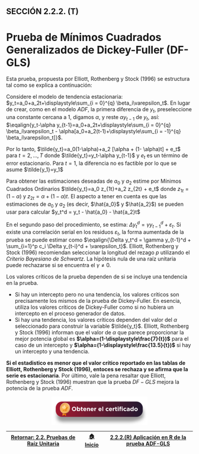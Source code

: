 ## SECCIÓN 2.2.2. (T)
# Prueba de Mínimos Cuadrados Generalizados de Dickey-Fuller (DF-GLS)

Esta prueba, propuesta por Elliott, Rothenberg y Stock (1996) se estructura tal como se explica a continuación:

Considere el modelo de tendencia estacionaria: $y_t=a_0+a_2t+\displaystyle\sum_{i = 0}^{q} \beta_i\varepsilon_t$. En lugar de crear, como en el modelo $ADF$, la primera diferencia de $y_t$, preseleccione una constante cercana a $1$, digamos $\alpha$, y reste $\alpha y_{t-1}$ de $y_t$, así: $\eqalign{y_t-\alpha y_{t-1}=a_0+a_2t+\displaystyle\sum_{i = 0}^{q} \beta_i\varepsilon_t - \alpha[a_0+a_2(t-1)+\displaystyle\sum_{i = -1}^{q} \beta_i\varepsilon_t]}$. 

Por lo tanto, $\tilde{y_t}=a_0(1-\alpha)+a_2 [\alpha + (1- \alpha)t] + e_t$ para $t=2,\dots,T$ donde $\tilde{y_t}=y_t-\alpha y_{t-1}$ y $e_t$ es un término de error estacionario. Para $t=1$, la diferencia no es factible por lo que se asume $\tilde{y_1}=y_1$

Para obtener las estimaciones deseadas de $a_0$ y $a_2$ estime por Mínimos Cuadrados Ordinarios $\tilde{y_t}=a_0 z_{1t}+a_2 z_{2t} + e_t$ donde $z_{1t}=(1- \alpha)$ y $z_{2t}=\alpha + (1- \alpha)t$. El aspecto a tener en cuenta es que las estimaciones de $a_0$ y $a_2$ (es decir, $\hat{a_0}$ y $\hat{a_2}$) se pueden usar para calcular $y_t^d = y_t - \hat{a_0} - \hat{a_2}t$

En el segundo paso del procedimiento, se estima: $\Delta y_t^d = \gamma y_{t-1}^d + \varepsilon_t$. Si existe una correlación serial en los residuos  $\varepsilon_t$, la forma aumentada de la prueba se puede estimar como $\eqalign{\Delta y_t^d = \gamma y_{t-1}^d + \sum_{i=1}^p c_i \Delta y_{t-i}^d + \varepsilon_t}$. Elliott, Rothenberg y Stock (1996) recomiendan seleccionar la longitud del rezago $p$ utilizando el _Criterio Bayesiano de Schwartz_. La hipótesis nula de una raíz unitaria puede rechazarse si se encuentra el $\gamma \ne 0$. 

Los valores críticos de la prueba dependen de si se incluye una tendencia en la prueba. 
* Si hay un intercepto pero no una tendencia, los valores críticos son precisamente los mismos de la prueba de Dickey-Fuller. En esencia, utiliza los valores críticos de Dickey-Fuller como si no hubiera un intercepto en el proceso generador de datos. 
* Si hay una tendencia, los valores críticos dependen del valor del $\alpha$ seleccionado para construir la variable $\tilde{y_t}$. Elliott, Rothenberg y Stock (1996) informan que el valor de $\alpha$ que parece proporcionar la mejor potencia global es **$\alpha=(1-\displaystyle\frac{7}{t})$** para el caso de un intercepto y **$\alpha=(1-\displaystyle\frac{13.5}{t})$** si hay un intercepto y una tendencia.

**Si el estadistico es menor que el valor crítico reportado en las tablas de Elliott, Rothenberg y Stock (1996), entoces se rechaza y se afirma que la serie es estacionaria**. Por último, vale la pena resaltar que Elliott, Rothenberg y Stock (1996) muestran que la prueba $DF-GLS$ mejora la potencia de la prueba $ADF$. 

<div align="center"><a href="https://enlace-academico.escuelaing.edu.co/psc/FORMULARIO/EMPLOYEE/SA/c/EC_LOCALIZACION_RE.LC_FRM_ADMEDCO_FL.GBL" target="_blank"><img src="https://github.com/alvaroperdomo/World-Econometrics/blob/main/.icons/IconCEHBotonCertificado.png" alt="World-Econometrics" width="260" border="0" /></a></div>

| [Retornar: 2.2. Pruebas de Raíz Unitaria](../Readme.md) | [:house: Inicio](../../../README.md) | [2.2.2.(R) Aplicación en R de la prueba ADF-GLS](../Seccion02_02_02_R/Readme.md) |
|---------------------------------------------------------|--------------------------------------|----------------------------------------------------------------------------------|
